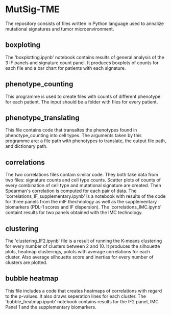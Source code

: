 # MutSig-TME

The repository consists of files written in Python language used to annalize mutational signatures and tumor microenvironment.

## boxploting

The 'boxplotting.ipynb' notebook contains results of general analysis of the 3 IF panels and signature count panel. It produces boxplots of counts for each file and a bar chart for patients with each signature.

## phenotype_counting

This programme is used to create files with counts of different phenotype for each patient. The input should be a folder with files for every patient.

## phenotype_translating

This file contains code that transaltes the phenotypes found in phenotype_counting into cell types. The arguments taken by this programme are: a file path with phenotypes to translate, the output file path, and dictionary path.

## correlations

The two correlations files contain similar code. They both take data from two files: signature counts and cell type counts. Scatter plots of counts of every combination of cell type and mutational signature are created. Then Spearman's correlation is computed for each pair of data. The 'correlations_IF_supplementary.ipynb' is a notebook with results of the code for three panels from the mIF thechnology as well as the supplementary biomarkers (PDL-1 scores and IF dispersion). The 'correlations_IMC.ipynb' containt results for two panels obtained with the IMC technology.

## clustering

The 'clustering_IF2.ipynb' file is a result of running the K-means clustering for every number of clusters between 2 and 10. It produces the silhouette plots, heatmap clusterings, polots with average correlations for each cluster. Also average silhouette score and inertias for every number of clusters are plotted.

## bubble heatmap

This file includes a code that creates heatmaps of correlations with regard to the p-values. It also draws seperation lines for each cluster. The 'bubble_heatmap.ipynb' notebook contains results for the IF2 panel, IMC Panel 1 and the supplementary biomarkers.


